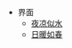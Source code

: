- 界面
  - <a href="#" data-link-title="Simple Dark">夜凉似水</a>  
  - <a href="#" data-link-title="Simple">日暖如春</a>  
